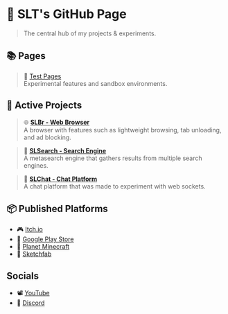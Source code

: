 <head>
    <link rel="shortcut icon" type="image/x-icon" href="../favicon.ico">
    <title>SLT's GitHub Page</title>
</head>

# 📄 SLT's GitHub Page
> The central hub of my projects & experiments.

## 📚 Pages
> 🧪 [Test Pages](../tests/)<br>
> Experimental features and sandbox environments.

## 🚀 Active Projects
> 🌐 [**SLBr - Web Browser**](https://github.com/SLT-World/SLBr)<br>
> A browser with features such as lightweight browsing, tab unloading, and ad blocking.

> 🔎 [**SLSearch - Search Engine**](https://slsearch.eu.org/)<br>
> A metasearch engine that gathers results from multiple search engines.

> 💬 [**SLChat - Chat Platform**](https://slchat.alwaysdata.net/)<br>
> A chat platform that was made to experiment with web sockets.

## 📦 Published Platforms  
- 🎮 [Itch.io](https://sltworld.itch.io/)
- 📱 [Google Play Store](https://play.google.com/store/apps/developer?id=SLT+World)
- 🧊 [Planet Minecraft](https://www.planetminecraft.com/member/slt_world/)
- 🗽 [Sketchfab](https://sketchfab.com/SLT_World)

## Socials
- 📽️ [YouTube](https://www.youtube.com/@SLT-World)
- 💬 [Discord](https://discord.gg/fNmFUjmcNn)